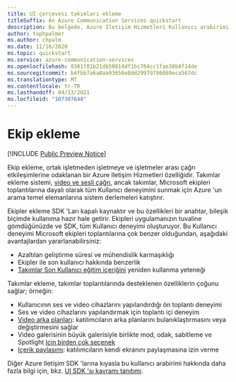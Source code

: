 ```yaml
---
title: UI çerçevesi takımları ekleme
titleSuffix: An Azure Communication Services quickstart
description: Bu belgede, Azure Iletişim Hizmetleri Kullanıcı arabirimi çerçevesi ekip ekleme özelliğinin, anahtar çağırma deneyimleri oluşturmak için nasıl kullanılabileceğini öğreneceksiniz.
author: tophpalmer
ms.author: chpalm
ms.date: 11/16/2020
ms.topic: quickstart
ms.service: azure-communication-services
ms.openlocfilehash: 8301f81b21db50814df1bc764cc1fae38b4f14de
ms.sourcegitcommit: b4fbb7a6a0aa93656e8dd29979786069eca567dc
ms.translationtype: MT
ms.contentlocale: tr-TR
ms.lasthandoff: 04/13/2021
ms.locfileid: "107307648"
---
```

# <a name="teams-embed"></a>Ekip ekleme

[!INCLUDE [Public Preview Notice](../../includes/private-preview-include.md)]


Ekip ekleme, ortak işletmeden işletmeye ve işletmeler arası çağrı etkileşimlerine odaklanan bir Azure Iletişim Hizmetleri özelliğidir. Takımlar ekleme sistemi, [video ve sesli çağrı](../voice-video-calling/calling-sdk-features.md), ancak takımlar, Microsoft ekipleri toplantılarına dayalı olarak tüm Kullanıcı deneyimini sunmak için Azure 'un arama temel elemanlarına sistem derlemeleri katıştırır.

Ekipler ekleme SDK 'Ları kapalı kaynaktır ve bu özellikleri bir anahtar, bileşik biçimde kullanıma hazır hale getirir. Ekipleri uygulamanızın tuvaline gömdüğünüzde ve SDK, tüm Kullanıcı deneyimi oluşturuyor. Bu Kullanıcı deneyimi Microsoft ekipleri toplantılarına çok benzer olduğundan, aşağıdaki avantajlardan yararlanabilirsiniz:

- Azaltılan geliştirme süresi ve mühendislik karmaşıklığı
- Ekipler ile son kullanıcı hakkında benzerlik
- [Takımlar Son Kullanıcı eğitim içeriğini](https://support.microsoft.com/office/meetings-in-teams-e0b0ae21-53ee-4462-a50d-ca9b9e217b67) yeniden kullanma yeteneği

Takımlar ekleme, takımlar toplantılarında desteklenen özelliklerin çoğunu sağlar; örneğin:

- Kullanıcının ses ve video cihazlarını yapılandırdığı ön toplantı deneyimi
- Ses ve video cihazlarını yapılandırmak için toplantı içi deneyim
- [Video arka planları](https://support.microsoft.com/office/change-your-background-for-a-teams-meeting-f77a2381-443a-499d-825e-509a140f4780): katılımcıların arka planlarını bulanıklaştırmasını veya değiştirmesini sağlar
- Video galerisinin büyük galerisiyle birlikte mod, odak, sabitleme ve Spotlight [Için birden çok seçenek](https://support.microsoft.com/office/using-video-in-microsoft-teams-3647fc29-7b92-4c26-8c2d-8a596904cdae)
- [Içerik paylaşımı](https://support.microsoft.com/en-us/office/share-content-in-a-meeting-in-teams-fcc2bf59-aecd-4481-8f99-ce55dd836ce8): katılımcıların kendi ekranını paylaşmasına izin verme

Diğer Azure Iletişim SDK 'larına kıyasla bu kullanıcı arabirimi hakkında daha fazla bilgi için, bkz. [UI SDK 'sı kavramı tanıtımı](ui-sdk-overview.md). 
